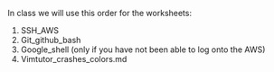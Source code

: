 In class we will use this order for the worksheets:

<ol>
  <li>SSH_AWS</li>
  <li>Git_github_bash</li>
  <li>Google_shell (only if you have not been able to log onto the AWS)</li>
  <li>Vimtutor_crashes_colors.md</li>
</ol>
